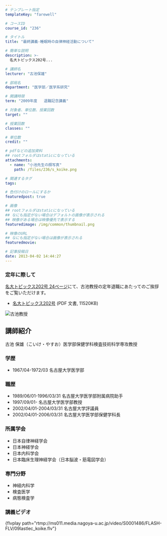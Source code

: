```yaml
---
# テンプレート指定
templateKey: "farewell"

# コースID
course_id: "236"

# タイトル
title: "最終講義-睡眠時の自律神経活動について"

# 簡単な説明
description: >-
  名大トピックス202号...

# 講師名
lecturer: "古池保雄"

# 部局名
department: "医学部／医学系研究"

# 開講時限
term: "2009年度	退職記念講義"

# 対象者、単位数、授業回数
target: ""

# 授業回数
classes: ""

# 単位数
credit: ""

# pdfなどの追加資料
## rootフォルダはstaticになっている
attachments: 
  - name: "小池先生の顔写真" 
    path: /files/236/s_koike.png

# 関連するタグ
tags:

# 色付けのロールにするか
featuredpost: true

# 画像
## rootフォルダはstaticになっている
## なにも指定がない場合はデフォルトの画像が表示される
## 映像がある場合は映像優先で表示する
featuredimage: /img/common/thumbnail.png

# 映像のURL
## なにも指定がない場合は画像が表示される
featuredmovie: 

# 記事投稿日
date: 2013-04-02 14:44:27
---
```


### 定年に際して

<a href="http://www.nagoya-u.ac.jp/extra/topics/pdf/no202.pdf#page=24" target="_blank">名大トピックス202号 24ページ</a>にて、古池教授の定年退職にあたってのご挨拶をご覧いただけます。

* <a href="http://www.nagoya-u.ac.jp/topics/pdf/no202.pdf" target="_blank">名大トピックス202号</a> (PDF 文書, 11520KB)


![古池教授](/files/236/s_koike.png) 
## 講師紹介

古池 保雄（こいけ・やすお）医学部保健学科検査技術科学専攻教授

### 学歴

* 1967/04-1972/03 名古屋大学医学部

### 職歴

* 1989/06/01-1996/03/31 名古屋大学医学部附属病院助手
* 1997/09/01- 名古屋大学医学部教授
* 2002/04/01-2004/03/31 名古屋大学評議員
* 2002/04/01-2006/03/31 名古屋大学医学部保健学科長

### 所属学会

* 日本自律神経学会
* 日本神経学会
* 日本内科学会
* 日本臨床生理神経学会（日本脳波・筋電図学会）

### 専門分野

* 神経内科学
* 検査医学
* 病態検査学


### 講義ビデオ

{flvplay path="rtmp://ms011.media.nagoya-u.ac.jp/video/S0001486/FLASH-FLV/09lastlec_koike.flv"}